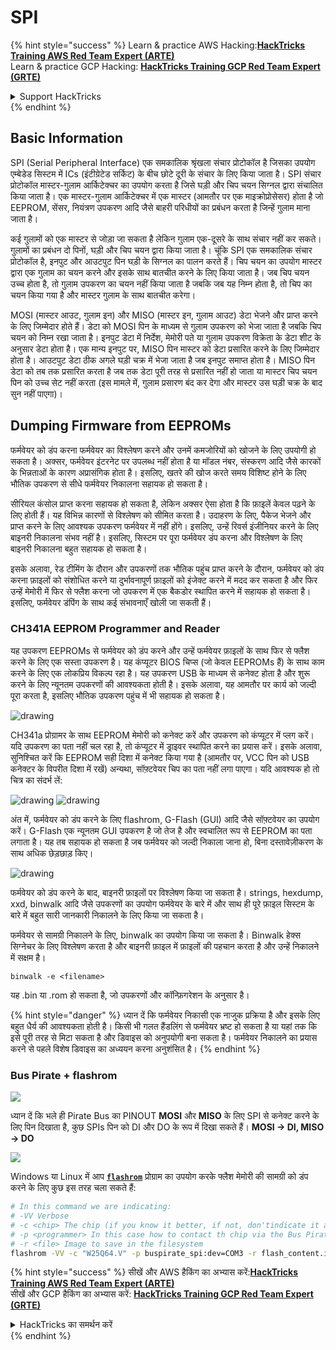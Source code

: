 # SPI

{% hint style="success" %}
Learn & practice AWS Hacking:<img src="/.gitbook/assets/arte.png" alt="" data-size="line">[**HackTricks Training AWS Red Team Expert (ARTE)**](https://training.hacktricks.xyz/courses/arte)<img src="/.gitbook/assets/arte.png" alt="" data-size="line">\
Learn & practice GCP Hacking: <img src="/.gitbook/assets/grte.png" alt="" data-size="line">[**HackTricks Training GCP Red Team Expert (GRTE)**<img src="/.gitbook/assets/grte.png" alt="" data-size="line">](https://training.hacktricks.xyz/courses/grte)

<details>

<summary>Support HackTricks</summary>

* Check the [**subscription plans**](https://github.com/sponsors/carlospolop)!
* **Join the** 💬 [**Discord group**](https://discord.gg/hRep4RUj7f) or the [**telegram group**](https://t.me/peass) or **follow** us on **Twitter** 🐦 [**@hacktricks\_live**](https://twitter.com/hacktricks\_live)**.**
* **Share hacking tricks by submitting PRs to the** [**HackTricks**](https://github.com/carlospolop/hacktricks) and [**HackTricks Cloud**](https://github.com/carlospolop/hacktricks-cloud) github repos.

</details>
{% endhint %}

## Basic Information

SPI (Serial Peripheral Interface) एक समकालिक श्रृंखला संचार प्रोटोकॉल है जिसका उपयोग एम्बेडेड सिस्टम में ICs (इंटीग्रेटेड सर्किट) के बीच छोटे दूरी के संचार के लिए किया जाता है। SPI संचार प्रोटोकॉल मास्टर-गुलाम आर्किटेक्चर का उपयोग करता है जिसे घड़ी और चिप चयन सिग्नल द्वारा संचालित किया जाता है। एक मास्टर-गुलाम आर्किटेक्चर में एक मास्टर (आमतौर पर एक माइक्रोप्रोसेसर) होता है जो EEPROM, सेंसर, नियंत्रण उपकरण आदि जैसे बाहरी परिधीयों का प्रबंधन करता है जिन्हें गुलाम माना जाता है।

कई गुलामों को एक मास्टर से जोड़ा जा सकता है लेकिन गुलाम एक-दूसरे के साथ संचार नहीं कर सकते। गुलामों का प्रबंधन दो पिनों, घड़ी और चिप चयन द्वारा किया जाता है। चूंकि SPI एक समकालिक संचार प्रोटोकॉल है, इनपुट और आउटपुट पिन घड़ी के सिग्नल का पालन करते हैं। चिप चयन का उपयोग मास्टर द्वारा एक गुलाम का चयन करने और इसके साथ बातचीत करने के लिए किया जाता है। जब चिप चयन उच्च होता है, तो गुलाम उपकरण का चयन नहीं किया जाता है जबकि जब यह निम्न होता है, तो चिप का चयन किया गया है और मास्टर गुलाम के साथ बातचीत करेगा।

MOSI (मास्टर आउट, गुलाम इन) और MISO (मास्टर इन, गुलाम आउट) डेटा भेजने और प्राप्त करने के लिए जिम्मेदार होते हैं। डेटा को MOSI पिन के माध्यम से गुलाम उपकरण को भेजा जाता है जबकि चिप चयन को निम्न रखा जाता है। इनपुट डेटा में निर्देश, मेमोरी पते या गुलाम उपकरण विक्रेता के डेटा शीट के अनुसार डेटा होता है। एक मान्य इनपुट पर, MISO पिन मास्टर को डेटा प्रसारित करने के लिए जिम्मेदार होता है। आउटपुट डेटा ठीक अगले घड़ी चक्र में भेजा जाता है जब इनपुट समाप्त होता है। MISO पिन डेटा को तब तक प्रसारित करता है जब तक डेटा पूरी तरह से प्रसारित नहीं हो जाता या मास्टर चिप चयन पिन को उच्च सेट नहीं करता (इस मामले में, गुलाम प्रसारण बंद कर देगा और मास्टर उस घड़ी चक्र के बाद सुन नहीं पाएगा)।

## Dumping Firmware from EEPROMs

फर्मवेयर को डंप करना फर्मवेयर का विश्लेषण करने और उनमें कमजोरियों को खोजने के लिए उपयोगी हो सकता है। अक्सर, फर्मवेयर इंटरनेट पर उपलब्ध नहीं होता है या मॉडल नंबर, संस्करण आदि जैसे कारकों के भिन्नताओं के कारण अप्रासंगिक होता है। इसलिए, खतरे की खोज करते समय विशिष्ट होने के लिए भौतिक उपकरण से सीधे फर्मवेयर निकालना सहायक हो सकता है।

सीरियल कंसोल प्राप्त करना सहायक हो सकता है, लेकिन अक्सर ऐसा होता है कि फ़ाइलें केवल पढ़ने के लिए होती हैं। यह विभिन्न कारणों से विश्लेषण को सीमित करता है। उदाहरण के लिए, पैकेज भेजने और प्राप्त करने के लिए आवश्यक उपकरण फर्मवेयर में नहीं होंगे। इसलिए, उन्हें रिवर्स इंजीनियर करने के लिए बाइनरी निकालना संभव नहीं है। इसलिए, सिस्टम पर पूरा फर्मवेयर डंप करना और विश्लेषण के लिए बाइनरी निकालना बहुत सहायक हो सकता है।

इसके अलावा, रेड टीमिंग के दौरान और उपकरणों तक भौतिक पहुंच प्राप्त करने के दौरान, फर्मवेयर को डंप करना फ़ाइलों को संशोधित करने या दुर्भावनापूर्ण फ़ाइलों को इंजेक्ट करने में मदद कर सकता है और फिर उन्हें मेमोरी में फिर से फ्लैश करना जो उपकरण में एक बैकडोर स्थापित करने में सहायक हो सकता है। इसलिए, फर्मवेयर डंपिंग के साथ कई संभावनाएँ खोली जा सकती हैं।

### CH341A EEPROM Programmer and Reader

यह उपकरण EEPROMs से फर्मवेयर को डंप करने और उन्हें फर्मवेयर फ़ाइलों के साथ फिर से फ्लैश करने के लिए एक सस्ता उपकरण है। यह कंप्यूटर BIOS चिप्स (जो केवल EEPROMs हैं) के साथ काम करने के लिए एक लोकप्रिय विकल्प रहा है। यह उपकरण USB के माध्यम से कनेक्ट होता है और शुरू करने के लिए न्यूनतम उपकरणों की आवश्यकता होती है। इसके अलावा, यह आमतौर पर कार्य को जल्दी पूरा करता है, इसलिए भौतिक उपकरण पहुंच में भी सहायक हो सकता है।

![drawing](../../.gitbook/assets/board\_image\_ch341a.jpg)

CH341a प्रोग्रामर के साथ EEPROM मेमोरी को कनेक्ट करें और उपकरण को कंप्यूटर में प्लग करें। यदि उपकरण का पता नहीं चल रहा है, तो कंप्यूटर में ड्राइवर स्थापित करने का प्रयास करें। इसके अलावा, सुनिश्चित करें कि EEPROM सही दिशा में कनेक्ट किया गया है (आमतौर पर, VCC पिन को USB कनेक्टर के विपरीत दिशा में रखें) अन्यथा, सॉफ़्टवेयर चिप का पता नहीं लगा पाएगा। यदि आवश्यक हो तो चित्र का संदर्भ लें:

![drawing](../../.gitbook/assets/connect\_wires\_ch341a.jpg) ![drawing](../../.gitbook/assets/eeprom\_plugged\_ch341a.jpg)

अंत में, फर्मवेयर को डंप करने के लिए flashrom, G-Flash (GUI) आदि जैसे सॉफ़्टवेयर का उपयोग करें। G-Flash एक न्यूनतम GUI उपकरण है जो तेज है और स्वचालित रूप से EEPROM का पता लगाता है। यह तब सहायक हो सकता है जब फर्मवेयर को जल्दी निकाला जाना हो, बिना दस्तावेज़ीकरण के साथ अधिक छेड़छाड़ किए।

![drawing](../../.gitbook/assets/connected\_status\_ch341a.jpg)

फर्मवेयर को डंप करने के बाद, बाइनरी फ़ाइलों पर विश्लेषण किया जा सकता है। strings, hexdump, xxd, binwalk आदि जैसे उपकरणों का उपयोग फर्मवेयर के बारे में और साथ ही पूरे फ़ाइल सिस्टम के बारे में बहुत सारी जानकारी निकालने के लिए किया जा सकता है।

फर्मवेयर से सामग्री निकालने के लिए, binwalk का उपयोग किया जा सकता है। Binwalk हेक्स सिग्नेचर के लिए विश्लेषण करता है और बाइनरी फ़ाइल में फ़ाइलों की पहचान करता है और उन्हें निकालने में सक्षम है।
```
binwalk -e <filename>
```
यह .bin या .rom हो सकता है, जो उपकरणों और कॉन्फ़िगरेशन के अनुसार है।

{% hint style="danger" %}
ध्यान दें कि फर्मवेयर निकासी एक नाजुक प्रक्रिया है और इसके लिए बहुत धैर्य की आवश्यकता होती है। किसी भी गलत हैंडलिंग से फर्मवेयर भ्रष्ट हो सकता है या यहां तक कि इसे पूरी तरह से मिटा सकता है और डिवाइस को अनुपयोगी बना सकता है। फर्मवेयर निकालने का प्रयास करने से पहले विशेष डिवाइस का अध्ययन करना अनुशंसित है।
{% endhint %}

### Bus Pirate + flashrom

![](<../../.gitbook/assets/image (910).png>)

ध्यान दें कि भले ही Pirate Bus का PINOUT **MOSI** और **MISO** के लिए SPI से कनेक्ट करने के लिए पिन दिखाता है, कुछ SPIs पिन को DI और DO के रूप में दिखा सकते हैं। **MOSI -> DI, MISO -> DO**

![](<../../.gitbook/assets/image (360).png>)

Windows या Linux में आप [**`flashrom`**](https://www.flashrom.org/Flashrom) प्रोग्राम का उपयोग करके फ्लैश मेमोरी की सामग्री को डंप करने के लिए कुछ इस तरह चला सकते हैं:
```bash
# In this command we are indicating:
# -VV Verbose
# -c <chip> The chip (if you know it better, if not, don'tindicate it and the program might be able to find it)
# -p <programmer> In this case how to contact th chip via the Bus Pirate
# -r <file> Image to save in the filesystem
flashrom -VV -c "W25Q64.V" -p buspirate_spi:dev=COM3 -r flash_content.img
```
{% hint style="success" %}
सीखें और AWS हैकिंग का अभ्यास करें:<img src="/.gitbook/assets/arte.png" alt="" data-size="line">[**HackTricks Training AWS Red Team Expert (ARTE)**](https://training.hacktricks.xyz/courses/arte)<img src="/.gitbook/assets/arte.png" alt="" data-size="line">\
सीखें और GCP हैकिंग का अभ्यास करें: <img src="/.gitbook/assets/grte.png" alt="" data-size="line">[**HackTricks Training GCP Red Team Expert (GRTE)**<img src="/.gitbook/assets/grte.png" alt="" data-size="line">](https://training.hacktricks.xyz/courses/grte)

<details>

<summary>HackTricks का समर्थन करें</summary>

* [**सदस्यता योजनाएँ**](https://github.com/sponsors/carlospolop) देखें!
* **हमारे साथ जुड़ें** 💬 [**Discord समूह**](https://discord.gg/hRep4RUj7f) या [**टेलीग्राम समूह**](https://t.me/peass) या **हमें** **Twitter** 🐦 [**@hacktricks\_live**](https://twitter.com/hacktricks\_live)** पर **फॉलो करें**.**
* **हैकिंग ट्रिक्स साझा करें और** [**HackTricks**](https://github.com/carlospolop/hacktricks) और [**HackTricks Cloud**](https://github.com/carlospolop/hacktricks-cloud) गिटहब रिपोजिटरी में PRs सबमिट करें.

</details>
{% endhint %}
